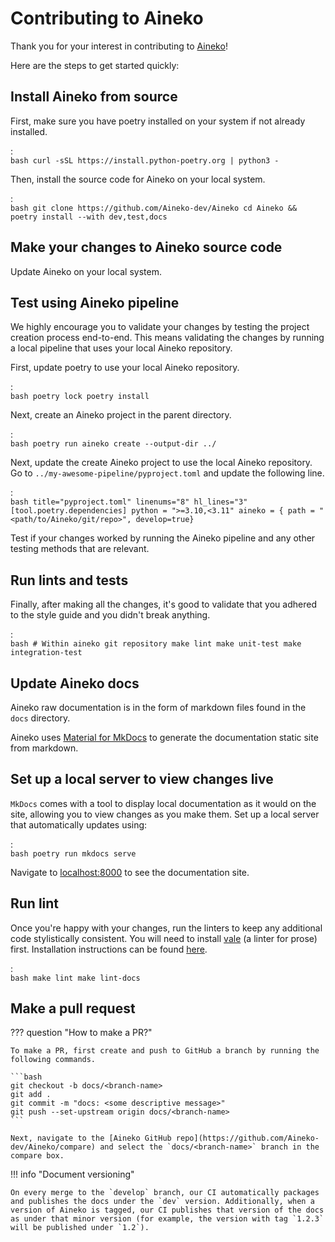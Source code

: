 # Contributing to Aineko

Thank you for your interest in contributing to [Aineko](https://github.com/Aineko-dev/Aineko)!

Here are the steps to get started quickly:

## Install Aineko from source

First, make sure you have poetry installed on your system if not already installed.

:   
    ```bash
    curl -sSL https://install.python-poetry.org | python3 -
    ```

Then, install the source code for Aineko on your local system.

:   
    ```bash
    git clone https://github.com/Aineko-dev/Aineko
    cd Aineko && poetry install --with dev,test,docs
    ```

## Make your changes to Aineko source code

Update Aineko on your local system.

## Test using Aineko pipeline

We highly encourage you to validate your changes by testing the project creation process end-to-end. This means validating the changes by running a local pipeline that uses your local Aineko repository.

First, update poetry to use your local Aineko repository.

:   
    ```bash
    poetry lock
    poetry install
    ```

Next, create an Aineko project in the parent directory.

:   
    ```bash
    poetry run aineko create --output-dir ../
    ```

Next, update the create Aineko project to use the local Aineko repository. Go to `../my-awesome-pipeline/pyproject.toml` and update the following line.

:   
    ```bash title="pyproject.toml" linenums="8" hl_lines="3"
    [tool.poetry.dependencies]
    python = ">=3.10,<3.11"
    aineko = { path = "<path/to/Aineko/git/repo>", develop=true}
    ```

Test if your changes worked by running the Aineko pipeline and any other testing methods that are relevant.

## Run lints and tests

Finally, after making all the changes, it's good to validate that you adhered to the style guide and you didn't break anything.

:   
    ```bash
    # Within aineko git repository
    make lint
    make unit-test
    make integration-test
    ```

## Update Aineko docs

Aineko raw documentation is in the form of markdown files found in the `docs` directory.

Aineko uses [Material for MkDocs](https://squidfunk.github.io/mkdocs-material/) to generate the documentation static site from markdown.

## Set up a local server to view changes live

`MkDocs` comes with a tool to display local documentation as it would on the site, allowing you to view changes as you make them. Set up a local server that automatically updates using:

:   
    ```bash
    poetry run mkdocs serve
    ```

Navigate to [localhost:8000](http://localhost:8000) to see the documentation site.

## Run lint

Once you're happy with your changes, run the linters to keep any additional code stylistically consistent. You will need to install [vale](https://vale.sh/) (a linter for prose) first. Installation instructions  can be found [here](https://vale.sh/docs/vale-cli/installation/#package-managers).

:   
    ```bash
    make lint
    make lint-docs
    ```

## Make a pull request

??? question "How to make a PR?"

    To make a PR, first create and push to GitHub a branch by running the following commands.

    ```bash
    git checkout -b docs/<branch-name>
    git add .
    git commit -m "docs: <some descriptive message>"
    git push --set-upstream origin docs/<branch-name>
    ```

    Next, navigate to the [Aineko GitHub repo](https://github.com/Aineko-dev/Aineko/compare) and select the `docs/<branch-name>` branch in the compare box.

!!! info "Document versioning"

    On every merge to the `develop` branch, our CI automatically packages and publishes the docs under the `dev` version. Additionally, when a version of Aineko is tagged, our CI publishes that version of the docs as under that minor version (for example, the version with tag `1.2.3` will be published under `1.2`).
